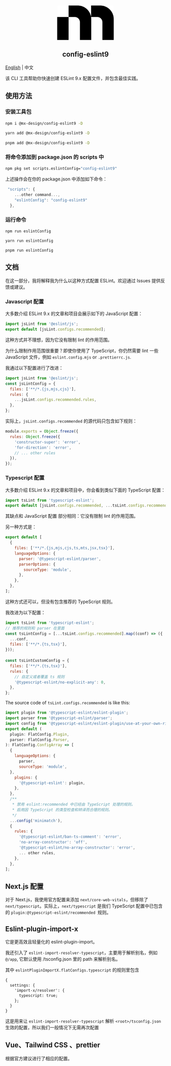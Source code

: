<div align="center" style="margin-top: 12px">
  <picture>
      <source media="(prefers-color-scheme: dark)" srcset="https://assets.vercel.com/image/upload/v1662130559/nextjs/Icon_dark_background.png">
      <img alt="mx-design logo" src="./assets/logo.png" height="108">
    </picture>
  <h2>config-eslint9</h2>
</div>

[English](./README.md) | 中文

该 CLI 工具帮助你快速创建 ESLint 9.x 配置文件，并包含最佳实践。

## 使用方法

### 安装工具包

```bash
npm i @mx-design/config-eslint9 -D
```

```bash
yarn add @mx-design/config-eslint9 -D
```

```bash
pnpm add @mx-design/config-eslint9 -D
```

### 将命令添加到 package.json 的 scripts 中

```bash
npm pkg set scripts.eslintConfig="config-eslint9"
```

上述操作会在你的 package.json 中添加如下命令：

```javascript
 "scripts": {
    ...other command...,
    "eslintConfig": "config-eslint9"
  },
```

### 运行命令

```
npm run eslintConfig
```

```
yarn run eslintConfig
```

```
pnpm run eslintConfig
```

## 文档

在这一部分，我将解释我为什么以这种方式配置 ESLint。欢迎通过 Issues 提供反馈或建议。

### Javascript 配置

大多数介绍 ESLint 9.x 的文章和项目会展示如下的 JavaScript 配置：

```javascript
import jsLint from '@eslint/js';
export default [jsLint.configs.recommended];
```
这种方式并不理想，因为它没有限制 lint 的作用范围。

为什么限制作用范围很重要？即使你使用了 TypeScript，你仍然需要 lint 一些 JavaScript 文件，例如 `eslint.config.mjs` or `.prettierrc.js`.

我通过以下配置进行了改进：

```javascript
import jsLint from '@eslint/js';
const jsLintConfig = {
  files: ['**/*.{js,mjs,cjs}'],
  rules: {
    ...jsLint.configs.recommended.rules,
  },
};
```

实际上，`jsLint.configs.recommended` 的源代码只包含如下规则：

```javascript
module.exports = Object.freeze({
  rules: Object.freeze({
    'constructor-super': 'error',
    'for-direction': 'error',
    // ... other rules
  }),
});
```

### Typescript 配置

大多数介绍 ESLint 9.x 的文章和项目中，你会看到类似下面的 TypeScript 配置：

```javascript
import tsLint from 'typescript-eslint';
export default [jsLint.configs.recommended, ...tsLint.configs.recommended];
```

其缺点和 JavaScript 配置 部分相同：它没有限制 lint 的作用范围。

另一种方式是：

```javascript
export default [
  {
    files: ['**/*.{js,mjs,cjs,ts,mts,jsx,tsx}'],
    languageOptions: {
      parser: '@typescript-eslint/parser',
      parserOptions: {
        sourceType: 'module',
      },
    },
  },
];
```

这种方式还可以，但没有包含推荐的 TypeScript 规则。

我改进为以下配置：

```javascript
import tsLint from 'typescript-eslint';
// 推荐的规则和 parser 在里面
const tsLintConfig = [...tsLint.configs.recommended].map((conf) => ({
  ...conf,
  files: ['**/*.{ts,tsx}'],
}));

const tsLintCustomConfig = {
  files: ['**/*.{ts,tsx}'],
  rules: {
    // 自定义或者覆盖 ts 规则
    '@typescript-eslint/no-explicit-any': 0,
  },
};
```

The source code of `tsLint.configs.recommended` is like this:

```javascript
import plugin from '@typescript-eslint/eslint-plugin';
import parser from '@typescript-eslint/parser';
import config from '@typescript-eslint/eslint-plugin/use-at-your-own-risk/eslint-recommended-raw';
export default (
  plugin: FlatConfig.Plugin,
  parser: FlatConfig.Parser,
): FlatConfig.ConfigArray => [
  {
    languageOptions: {
      parser,
      sourceType: 'module',
  },
    plugins: {
      '@typescript-eslint': plugin,
    },
  },
  /**
   * 禁用 eslint:recommended 中已经由 TypeScript 处理的规则。
   * 启用因 TypeScript 的类型检查和转译而合理的规则。
   */
  ...config('minimatch'),
  {
    rules: {
      '@typescript-eslint/ban-ts-comment': 'error',
      'no-array-constructor': 'off',
      '@typescript-eslint/no-array-constructor': 'error',
      ... other rules,
    },
  },
];
```


## Next.js 配置

对于 Next.js，我使用官方配置来添加 `next/core-web-vitals`，但移除了 `next/typescript`。实际上，`next/typescript` 是我们 TypeScript 配置中已包含的 `plugin:@typescript-eslint/recommended `规则。


## Eslint-plugin-import-x

它是更高效且轻量化的 eslint-plugin-import。

我还引入了 `eslint-import-resolver-typescript`，主要用于解析别名，例如 `@/app`, 它默认使用 <root>/tsconfig.json 里的 path 来解析别名。

其中 `eslintPluginImportX.flatConfigs.typescript` 的规则里包含
```
{
  settings: {
    'import-x/resolver': {
      typescript: true;
    };
  }
}
```

这是用来让 `eslint-import-resolver-typescript` 解析 `<root>/tsconfig.json` 生效的配置，所以我们一般情况下无需再次配置


## Vue、Tailwind CSS 、prettier

根据官方建议进行了相应的配置。


